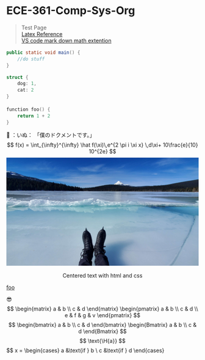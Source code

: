 # ECE-361-Comp-Sys-Org
> Test Page \
> [Latex Reference](https://quickref.me/latex.html?q=matrix) \
> [VS code mark down math extention](https://marketplace.visualstudio.com/items?itemName=goessner.mdmath)
```java
public static void main() {
    //do stuff
}
```
```C++
struct {
    dog: 1,
    cat: 2
}

function foo() {
    return 1 + 2
}
```
:dog:
：いぬ：
「僕のドクメントです。」
$$
f(x) = \int_{\infty}^{\infty}
\hat f(\xi)\,e^{2 \pi i \xi x}
\,d\xi+ 10\frac{e}{10} 10^{2e}
$$
![ice skating is cool.](20220205_124840.jpg)

<div id="centered" align="center">
  Centered text with html and css
</div>

[foo]: #centered "title"
[foo]

:sunglasses:
$$
\begin{matrix}
   a & b \\
   c & d
\end{matrix}
\begin{pmatrix}
   a & b \\
   c & d \\
   e & f & g & v
\end{pmatrix}
$$
$$
\begin{bmatrix}
   a & b \\
   c & d
\end{bmatrix}
\begin{Bmatrix}
   a & b \\
   c & d
\end{Bmatrix}
$$
$$
\text{\H{a}}
$$
$$
x = \begin{cases}
   a &\text{if } b \\
   c &\text{if } d
\end{cases}
